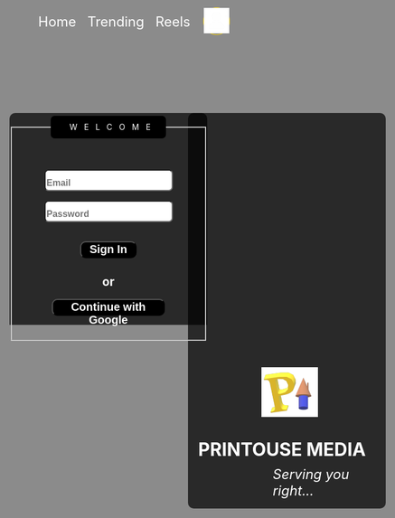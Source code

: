 <!DOCTYPE html>
<html>
<head>
	<meta charset="utf-8">
	<meta name="viewport" content="width=device-width, inintial-scale=1.0">
	<title>Login</title>
	<link rel="icon" type="image/png" href="favicon.png">
</head>
<style type="text/css">
body{
		margin: 0px;
		padding: 0px;
	}
	.background{
		position: absolute;
		width: 100%;
		height: 100vh;
		background-image: url("bg.png"); 
		background-size: cover;
		background-position: all;
		background-repeat: no-repeat;
	}
	.content{
		position: absolute;
		color: white;
		margin-left: 10vh;
		padding-top: 10vh;
		font-size: 2rem;
		background-color: rgba(0, 0, 0, 0.7);
		width: 350px;
		height: 300px;
		border-radius: 10px 10px 10px 10px;
	}
	.content img{
		padding-left: 130px;
		padding-top: 50px;
	}
	.content b{
		position: absolute;
		font-size: xx-large;
		padding-left: 18px;
		padding-top: 30px;
	}
	.content em{
		position: absolute;
		font-size: x-large;
		padding-left: 150px;
		padding-top: 40px;
	}
	.background::before{
		content: "";
		position: fixed;
		top: 0;
		left: 0;
		right: 0;
		width: 100%;
		height: 100%;
		background-color: rgba(0, 0, 0, 0.45);
	}
	.now{
		text-align: right;
		height: 200px;
	}
	.now ul{
		display: inline-flex;
		list-style: none;
		text-indent: 20px;
		padding-right: 100px;
		font-size: x-large;
		color: white;
	}
	.now a{
		position: relative;
		text-decoration: none;
		color: white;
	}
	.now a:hover{
		position: relative;
		text-decoration: none;
		color: white;
		border-right-style: groove;
		border-left-style: groove;
		padding-right: 10px 10px;
	}
	.now a:active{
		width: 100%;
		border-radius: 10px;
		padding-right: 50px;
		margin: 15px;
		color: white;
		background-color: rgba(9, 7, 0, 1);
		text-decoration: none;
	}
	.lead form{
		position: relative;
		padding-top: 5px;
		margin-right: 70px;
		float: right;
		background-color: rgba(0, 0, 0, 0.7);
		width: 350px;
		height: 370px;
		border-radius: 10px 10px 0px 0px;
	}
	.lead legend{
		margin-top: 50px;
		line-height: 40px;
		width: 200px;
		letter-spacing: 12px;
		text-indent: 18px;
		background-color: black;
		color: white;
		border-radius: 7px 7px 7px 7px;
		margin-bottom: 50px;
	}
	.lead input{
		padding-top: 10px;
		color: rgba(106, 63, 0, 1);
		font-size: medium;
		font-weight: bold;
		line-height: 23px;
		border-radius: 7px 7px 7px 7px;
	}
	.lead button{
		background-color: black;
		color: white;
		width: 100px;
		height: 30px;
		border-radius: 10px 10px 10px 10px;
		font-weight: bold;
		font-size: 20px;
	}
	.lead a{
		text-decoration: none;
		color: white;
	}
</style>
<body class="background">
	<div class="now">
		<ul>
			<li><a href="Home.html">Home</a></li>
			<li><a href="trending.html">Trending</a></li>
			<li><a href="Reels.html">Reels</a></li>
		</ul>
	</div>
<div style=" position: relative; border: 1px solid gold; width: 45px; height: 47px; float: right; margin-right: 30px; margin-top: -187px; border-radius: 35px;">
			<a href="profile.html">
			<img src="pfp.png" style=" width: 100%; height: 100%x;">
		</a>
	</div>	
	<div class="content">
		<img src="untitled.png"><br>
		<b>PRINTOUSE MEDIA</b><br>
		<em>Serving you right...</em>
	</div>
	<div class="lead">
		<form style="text-align: center; border: none;">
			<fieldset>
				<legend>WELCOME</legend>	
					<input type="email" name="Email" placeholder="Email"><br><br>
					<input type="password" name="Password" placeholder="Password"><br><br><br>
					<button> <a href="home.html"> Sign In</a></button>
						<h2 style="color: white;">or</h2>
						<button style="width: 200px;"><a href="home.html">Continue with Google</a></button>
					<br><br>
			</fieldset>
		</form>
	</div>
	<div class="footer">
</div>
</body>
</html>
